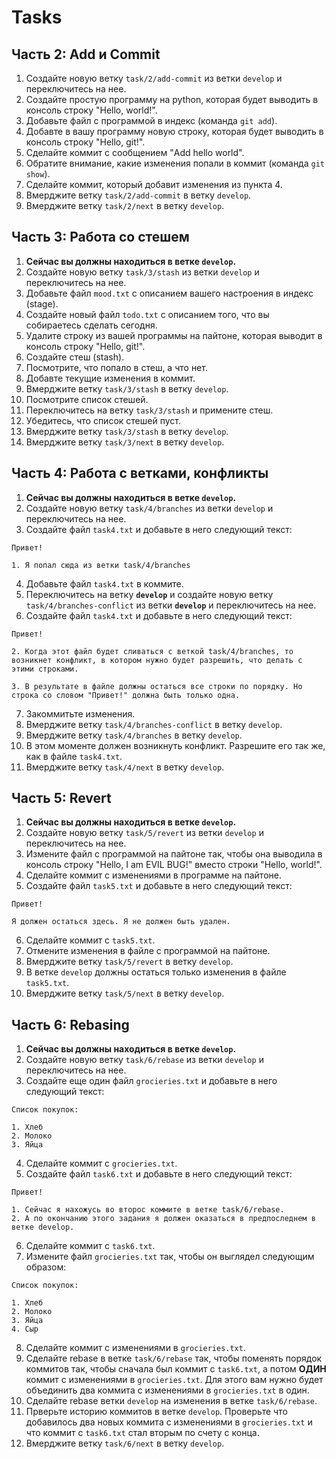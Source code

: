 # Tasks

## Часть 2: Add и Commit

1. Создайте новую ветку `task/2/add-commit` из ветки `develop` и переключитесь на нее.
2. Создайте простую программу на python, которая будет выводить в консоль строку "Hello, world!".
3. Добавьте файл с программой в индекс (команда `git add`).
4. Добавте в вашу программу новую строку, которая будет выводить в консоль строку "Hello, git!".
5. Сделайте коммит с сообщением "Add hello world".
6. Обратите внимание, какие изменения попали в коммит (команда `git show`).
7. Сделайте коммит, который добавит изменения из пункта 4.
8. Вмерджите ветку `task/2/add-commit` в ветку `develop`.
9. Вмерджите ветку `task/2/next` в ветку `develop`.

## Часть 3: Работа со стешем

1. **Сейчас вы должны находиться в ветке `develop`.**
2. Создайте новую ветку `task/3/stash` из ветки `develop` и переключитесь на нее.
3. Добавьте файл `mood.txt` с описанием вашего настроения в индекс (stage).
4. Создайте новый файл `todo.txt` с описанием того, что вы собираетесь сделать сегодня.
5. Удалите строку из вашей программы на пайтоне, которая выводит в консоль строку "Hello, git!".
6. Создайте стеш (stash).
7. Посмотрите, что попало в стеш, а что нет.
8. Добавте текущие изменения в коммит.
9. Вмерджите ветку `task/3/stash` в ветку `develop`.
10. Посмотрите список стешей.
11. Переключитесь на ветку `task/3/stash` и примените стеш.
12. Убедитесь, что список стешей пуст.
13. Вмерджите ветку `task/3/stash` в ветку `develop`.
14. Вмерджите ветку `task/3/next` в ветку `develop`.

## Часть 4: Работа с ветками, конфликты

1. **Сейчас вы должны находиться в ветке `develop`.**
2. Создайте новую ветку `task/4/branches` из ветки `develop` и переключитесь на нее.
3. Создайте файл `task4.txt` и добавьте в него следующий текст:

```
Привет!

1. Я попал сюда из ветки task/4/branches
```

4. Добавьте файл `task4.txt` в коммите.
5. Переключитесь на ветку **`develop`** и создайте новую ветку `task/4/branches-сonflict` из ветки **`develop`** и переключитесь на нее.
6. Создайте файл `task4.txt` и добавьте в него следующий текст:

```
Привет!

2. Когда этот файл будет сливаться с веткой task/4/branches, то возникнет конфликт, в котором нужно будет разрешить, что делать с этими строками.

3. В результате в файле должны остаться все строки по порядку. Но строка со словом "Привет!" должна быть только одна.
```

7. Закоммитьте изменения.
8. Вмерджите ветку `task/4/branches-сonflict` в ветку `develop`.
9. Вмерджите ветку `task/4/branches` в ветку `develop`.
10. В этом моменте должен возникнуть конфликт. Разрешите его так же, как в файле `task4.txt`.
11. Вмерджите ветку `task/4/next` в ветку `develop`.

## Часть 5: Revert

1. **Сейчас вы должны находиться в ветке `develop`.**
2. Создайте новую ветку `task/5/revert` из ветки `develop` и переключитесь на нее.
3. Измените файл с программой на пайтоне так, чтобы она выводила в консоль строку "Hello, I am EVIL BUG!" вместо строки "Hello, world!".
4. Сделайте коммит с изменениями в программе на пайтоне.
5. Создайте файл `task5.txt` и добавьте в него следующий текст:

```
Привет!

Я должен остаться здесь. Я не должен быть удален.
```

6. Сделайте коммит с `task5.txt`.
7. Отмените изменения в файле с программой на пайтоне.
8. Вмерджите ветку `task/5/revert` в ветку `develop`.
9. В ветке `develop` должны остаться только изменения в файле `task5.txt`.
10. Вмерджите ветку `task/5/next` в ветку `develop`.

## Часть 6: Rebasing

1. **Сейчас вы должны находиться в ветке `develop`.**
2. Создайте новую ветку `task/6/rebase` из ветки `develop` и переключитесь на нее.
3. Создайте еще один файл `grocieries.txt` и добавьте в него следующий текст:

```
Список покупок:

1. Хлеб
2. Молоко
3. Яйца
```

4. Сделайте коммит с `grocieries.txt`.
5. Создайте файл `task6.txt` и добавьте в него следующий текст:

```
Привет!

1. Сейчас я нахожусь во второс коммите в ветке task/6/rebase.
2. А по окончанию этого задания я должен оказаться в предпоследнем в ветке develop.
```

6. Сделайте коммит с `task6.txt`.
7. Измените файл `grocieries.txt` так, чтобы он выглядел следующим образом:

```
Список покупок:

1. Хлеб
2. Молоко
3. Яйца
4. Сыр
```

8. Сделайте коммит с изменениями в `grocieries.txt`.
9. Сделайте rebase в ветке `task/6/rebase` так, чтобы поменять порядок коммитов так, чтобы сначала был коммит с `task6.txt`, а потом **ОДИН** коммит с изменениями в `grocieries.txt`. Для этого вам нужно будет объединить два коммита с изменениями в `grocieries.txt` в один.
10. Сделайте rebase ветки `develop` на изменения в ветке `task/6/rebase`.
11. Прверьте историю коммитов в ветке `develop`. Проверьте что добавилось два новых коммита с изменениями в `grocieries.txt` и что коммит с `task6.txt` стал вторым по счету с конца.
12. Вмерджите ветку `task/6/next` в ветку `develop`.
